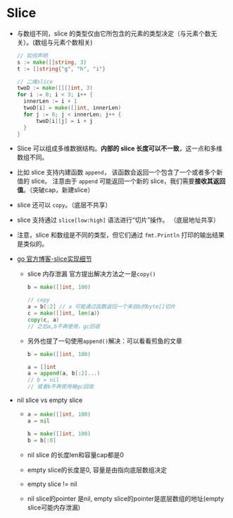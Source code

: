 # Slice

- 与数组不同，slice 的类型仅由它所包含的元素的类型决定（与元素个数无关）。(数组与元素个数相关)

  ```go
  // 如何声明
  s := make([]string, 3)
  t := []string{"g", "h", "i"}
  
  // 二维slice
  twoD := make([][]int, 3)
  for i := 0; i < 3; i++ {
  	innerLen := i + 1
  	twoD[i] = make([]int, innerLen)
  	for j := 0; j < innerLen; j++ {
  		twoD[i][j] = i + j
  	}
  }
  ```

- Slice 可以组成多维数据结构。**内部的 slice 长度可以不一致**，这一点和多维数组不同。

- 比如 slice 支持内建函数 `append`， 该函数会返回一个包含了一个或者多个新值的 slice。 注意由于 `append` 可能返回一个新的 slice，我们需要**接收其返回值**。（突破cap，新建slice）

- slice 还可以 `copy`。（底层不共享）

- slice 支持通过 `slice[low:high]` 语法进行“切片”操作。 （底层地址共享）

- 注意，slice 和数组是不同的类型，但它们通过 `fmt.Println` 打印的输出结果是类似的。

- [go 官方博客-slice实现细节](https://go.dev/blog/slices-intro)

  - slice 内存泄漏 官方提出解决方法之一是`copy()`

    ```go
    b = make([]int, 100)
    
    // copy
    a = b[:2] // a 可能通过函数返回一个来自b的byte[]切片
    c = make([]int, len(a)）
    copy(c, a)
    // 之后a,b不再使用，gc回收
    ```

    

  - 另外也提了一句使用`append()`解决：可以看看煎鱼的文章

    ```go
    b = make([]int, 100)
    
    a = []int
    a = append(a, b[:2]...)
    // b = nil
    // 或者b不再使用被gc回收
    ```

- nil slice vs empty slice

  - ```go
    a = make([]int, 100)
    a = nil
    
    b = make([]int, 100)
    b = b[:0]
    ```

  - nil slice 的长度len和容量cap都是0

  - empty slice的长度是0, 容量是由指向底层数组决定

  - empty slice != nil

  - nil slice的pointer 是nil, empty slice的pointer是底层数组的地址(empty slice可能内存泄漏)